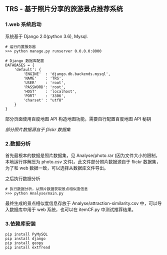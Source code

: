 ## TRS - 基于照片分享的旅游景点推荐系统

### 1.web 系统启动
系统基于 Django 2.0(python 3.6), Mysql.

```
# 运行内置服务器
>>> python manage.py runserver 0.0.0.0:8000

# Django 数据库配置
DATABASES = {
    'default': {
        'ENGINE'  : 'django.db.backends.mysql',
        'NAME'    : 'TRS',
        'USER'    : 'root',
        'PASSWORD': 'root',
        'HOST'    : 'localhost',
        'PORT'    : '3306',
        'charset' : "utf8"
    }
}
```

部分页面使用百度地图 API 构造地图功能，需要自行配置百度地图 API 秘钥

*部分照片数据源自于 flickr 数据集*

### 2.数据分析
首先最根本的数据是照片数据集，见 Analyse/photo.rar (因为文件大小的限制，本地运行序解压为 photo.csv 文件)。此文件部分照片数据源自于 flickr 数据集，为了和 web 数据一致，可以选择从数据库文件导出。

之后执行数据分析
```
# 执行数据分析，从照片数据获取景点相似度信息
>>> python Analyse/main.py
```
最终生成的景点相似度信息存放于 Analyse/attraction-similarity.csv 中，可以导入数据库中用于 web 系统，也可以在 itemCF.py 中测试推荐结果。

### 3.依赖库安装
```
pip install PyMySQL
pip install django
pip install geopy
pip install extfread
```